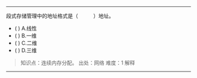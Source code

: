 ---
段式存储管理中的地址格式是（　　　）地址。
- ( ) A.线性 
- ( ) B.一维 
- ( ) C.二维 
- ( ) D.三维

> 知识点：连续内存分配。
> 出处：网络
> 难度：1
> 解释

---